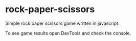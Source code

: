 # rock-paper-scissors

Simple rock paper scissors game written in javascript.

To see game results open DevTools and check the console.